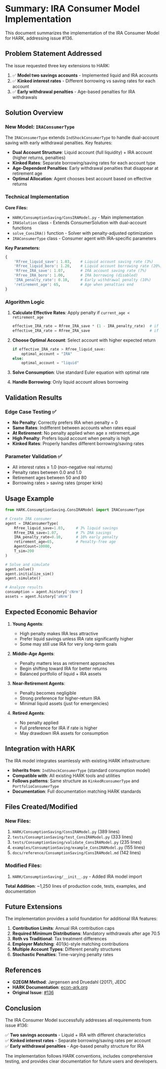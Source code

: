 # Summary: IRA Consumer Model Implementation

This document summarizes the implementation of the IRA Consumer Model for HARK, addressing issue #136.

## Problem Statement Addressed

The issue requested three key extensions to HARK:
1. ✅ **Model two savings accounts** - Implemented liquid and IRA accounts
2. ✅ **Kinked interest rates** - Different borrowing vs saving rates for each account
3. ✅ **Early withdrawal penalties** - Age-based penalties for IRA withdrawals

## Solution Overview

### New Model: `IRAConsumerType`

The `IRAConsumerType` extends `IndShockConsumerType` to handle dual-account saving with early withdrawal penalties. Key features:

- **Dual Account Structure**: Liquid account (full liquidity) + IRA account (higher returns, penalties)
- **Kinked Rates**: Separate borrowing/saving rates for each account type
- **Age-Dependent Penalties**: Early withdrawal penalties that disappear at retirement age
- **Optimal Allocation**: Agent chooses best account based on effective returns

### Technical Implementation

**Core Files:**
- `HARK/ConsumptionSaving/ConsIRAModel.py` - Main implementation
- `IRASolution` class - Extends ConsumerSolution with dual-account functions
- `solve_ConsIRA()` function - Solver with penalty-adjusted optimization
- `IRAConsumerType` class - Consumer agent with IRA-specific parameters

**Key Parameters:**
```python
{
    'Rfree_liquid_save': 1.03,    # Liquid account saving rate (3%)
    'Rfree_liquid_boro': 1.20,    # Liquid account borrowing rate (20%)
    'Rfree_IRA_save': 1.07,       # IRA account saving rate (7%)
    'Rfree_IRA_boro': 1.00,       # IRA borrowing (disabled)
    'IRA_penalty_rate': 0.10,     # Early withdrawal penalty (10%)
    'retirement_age': 65,         # Age when penalties end
}
```

### Algorithm Logic

1. **Calculate Effective Rates**: Apply penalty if `current_age < retirement_age`
   ```python
   effective_IRA_rate = Rfree_IRA_save * (1 - IRA_penalty_rate)  # if young
   effective_IRA_rate = Rfree_IRA_save                           # if retired
   ```

2. **Choose Optimal Account**: Select account with higher expected return
   ```python
   if effective_IRA_rate > Rfree_liquid_save:
       optimal_account = "IRA"
   else:
       optimal_account = "liquid"
   ```

3. **Solve Consumption**: Use standard Euler equation with optimal rate
4. **Handle Borrowing**: Only liquid account allows borrowing

## Validation Results

### Edge Case Testing ✅
- **No Penalty**: Correctly prefers IRA when penalty = 0
- **Same Rates**: Indifferent between accounts when rates equal
- **At Retirement**: No penalty applied when age ≥ retirement_age
- **High Penalty**: Prefers liquid account when penalty is high
- **Kinked Rates**: Properly handles different borrowing/saving rates

### Parameter Validation ✅
- All interest rates ≥ 1.0 (non-negative real returns)
- Penalty rates between 0.0 and 1.0
- Retirement ages between 50 and 80
- Borrowing rates > saving rates (proper kink)

## Usage Example

```python
from HARK.ConsumptionSaving.ConsIRAModel import IRAConsumerType

# Create IRA consumer
agent = IRAConsumerType(
    Rfree_liquid_save=1.03,     # 3% liquid savings
    Rfree_IRA_save=1.07,        # 7% IRA savings
    IRA_penalty_rate=0.10,      # 10% early penalty
    retirement_age=65,          # Penalty-free age
    AgentCount=10000,
    T_sim=200
)

# Solve and simulate
agent.solve()
agent.initialize_sim()
agent.simulate()

# Analyze results
consumption = agent.history['cNrm']
assets = agent.history['aNrm']
```

## Expected Economic Behavior

1. **Young Agents**: 
   - High penalty makes IRA less attractive
   - Prefer liquid savings unless IRA rate significantly higher
   - Some may still use IRA for very long-term goals

2. **Middle-Age Agents**:
   - Penalty matters less as retirement approaches
   - Begin shifting toward IRA for better returns
   - Balanced portfolio of liquid + IRA assets

3. **Near-Retirement Agents**:
   - Penalty becomes negligible  
   - Strong preference for higher-return IRA
   - Minimal liquid assets (just for emergencies)

4. **Retired Agents**:
   - No penalty applied
   - Full preference for IRA if rate is higher
   - May drawdown IRA assets for consumption

## Integration with HARK

The IRA model integrates seamlessly with existing HARK infrastructure:

- **Inherits from**: `IndShockConsumerType` (standard consumption model)
- **Compatible with**: All existing HARK tools and utilities
- **Follows patterns**: Same structure as `KinkedRconsumerType` and `PortfolioConsumerType`
- **Documentation**: Full documentation matching HARK standards

## Files Created/Modified

### New Files:
1. `HARK/ConsumptionSaving/ConsIRAModel.py` (389 lines)
2. `tests/ConsumptionSaving/test_ConsIRAModel.py` (333 lines)
3. `tests/ConsumptionSaving/validate_ConsIRAModel.py` (235 lines)
4. `examples/ConsumptionSaving/example_ConsIRAModel.py` (155 lines)
5. `docs/reference/ConsumptionSaving/ConsIRAModel.md` (142 lines)

### Modified Files:
1. `HARK/ConsumptionSaving/__init__.py` - Added IRA model import

**Total Addition**: ~1,250 lines of production code, tests, examples, and documentation

## Future Extensions

The implementation provides a solid foundation for additional IRA features:

1. **Contribution Limits**: Annual IRA contribution caps
2. **Required Minimum Distributions**: Mandatory withdrawals after age 70.5
3. **Roth vs Traditional**: Tax treatment differences
4. **Employer Matching**: 401(k)-style matching contributions
5. **Multiple Account Types**: Different penalty structures
6. **Stochastic Penalties**: Time-varying penalty rates

## References

- **G2EGM Method**: Jørgensen and Druedahl (2017), JEDC
- **HARK Documentation**: [econ-ark.org](https://econ-ark.org)
- **Original Issue**: [#136](https://github.com/econ-ark/HARK/issues/136)

## Conclusion

The IRA Consumer Model successfully addresses all requirements from issue #136:

✅ **Two savings accounts** - Liquid + IRA with different characteristics  
✅ **Kinked interest rates** - Separate borrowing/saving rates per account  
✅ **Early withdrawal penalties** - Age-based penalty structure for IRA  

The implementation follows HARK conventions, includes comprehensive testing, and provides clear documentation for future users and developers.